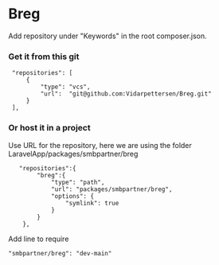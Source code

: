 # Breg
Add repository under "Keywords" in the root composer.json. 
 
  
### Get it from this git
```
 "repositories": [
     {
         "type": "vcs",
         "url":  "git@github.com:Vidarpettersen/Breg.git"
     }
 ],
```
### Or host it in a project  
Use URL for the repository, here we are using the folder LaravelApp/packages/smbpartner/breg 
```
   "repositories":{
        "breg":{
            "type": "path",
            "url": "packages/smbpartner/breg",
            "options": {
                "symlink": true
            }
        }
    },
```

  
Add line to require
```
"smbpartner/breg": "dev-main"
```
